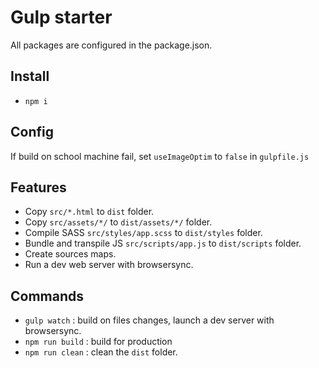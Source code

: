 # Gulp starter

All packages are configured in the package.json.

## Install

- `npm i`

## Config

If build on school machine fail, set `useImageOptim` to `false` in `gulpfile.js`

## Features

- Copy `src/*.html` to `dist` folder.
- Copy `src/assets/*/` to `dist/assets/*/` folder.
- Compile SASS `src/styles/app.scss` to `dist/styles` folder.
- Bundle and transpile JS `src/scripts/app.js` to `dist/scripts` folder.
- Create sources maps.
- Run a dev web server with browsersync.

## Commands

- `gulp watch` : build on files changes, launch a dev server with browsersync.
- `npm run build` : build for production
- `npm run clean` : clean the `dist` folder.
